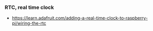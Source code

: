 ### RTC, real time clock
 - https://learn.adafruit.com/adding-a-real-time-clock-to-raspberry-pi/wiring-the-rtc
 
